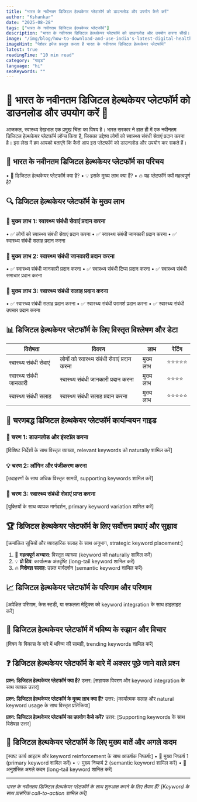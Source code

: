 ```yaml
---
title: "भारत के नवीनतम डिजिटल हेल्थकेयर प्लेटफॉर्म को डाउनलोड और उपयोग कैसे करें"
author: "Kshankar"
date: "2025-08-28"
tags: ["भारत के नवीनतम डिजिटल हेल्थकेयर प्लेटफॉर्म"]
description: "भारत के नवीनतम डिजिटल हेल्थकेयर प्लेटफॉर्म को डाउनलोड और उपयोग करना सीखें। इस लेख में हम आपको बताएंगे कि कैसे आप अपने स्वास्थ्य का ध्यान रख सकते हैं और इस प्लेटफॉर्म का उपयोग कर सकते हैं।"
image: "/img/blog/how-to-download-and-use-india's-latest-digital-healthcare-platform-image.jpg"
imageHint: "पेशेवर इमेज प्रस्तुत करता है भारत के नवीनतम डिजिटल हेल्थकेयर प्लेटफॉर्म"
latest: true
readingTime: "10 min read"
category: "गाइड"
language: "hi"
seoKeywords: ""
---
```


# 🌟 भारत के नवीनतम डिजिटल हेल्थकेयर प्लेटफॉर्म को डाउनलोड और उपयोग करें 🌟

आजकल, स्वास्थ्य देखभाल एक प्रमुख चिंता का विषय है। भारत सरकार ने हाल ही में एक नवीनतम डिजिटल हेल्थकेयर प्लेटफॉर्म लॉन्च किया है, जिसका उद्देश्य लोगों को स्वास्थ्य संबंधी सेवाएं प्रदान करना है। इस लेख में हम आपको बताएंगे कि कैसे आप इस प्लेटफॉर्म को डाउनलोड और उपयोग कर सकते हैं।

## 📍 भारत के नवीनतम डिजिटल हेल्थकेयर प्लेटफॉर्म का परिचय

• 🎯 डिजिटल हेल्थकेयर प्लेटफॉर्म क्या है?
• 💡 इसके मुख्य लाभ क्या हैं?
• 🔥 यह प्लेटफॉर्म क्यों महत्वपूर्ण है?

## 🔍 डिजिटल हेल्थकेयर प्लेटफॉर्म के मुख्य लाभ

### 🎯 मुख्य लाभ 1: स्वास्थ्य संबंधी सेवाएं प्रदान करना
• ✅ लोगों को स्वास्थ्य संबंधी सेवाएं प्रदान करना
• ✅ स्वास्थ्य संबंधी जानकारी प्रदान करना
• ✅ स्वास्थ्य संबंधी सलाह प्रदान करना

### 🎯 मुख्य लाभ 2: स्वास्थ्य संबंधी जानकारी प्रदान करना
• ✅ स्वास्थ्य संबंधी जानकारी प्रदान करना
• ✅ स्वास्थ्य संबंधी टिप्स प्रदान करना
• ✅ स्वास्थ्य संबंधी समाचार प्रदान करना

### 🎯 मुख्य लाभ 3: स्वास्थ्य संबंधी सलाह प्रदान करना
• ✅ स्वास्थ्य संबंधी सलाह प्रदान करना
• ✅ स्वास्थ्य संबंधी परामर्श प्रदान करना
• ✅ स्वास्थ्य संबंधी उपचार प्रदान करना

## 📊 डिजिटल हेल्थकेयर प्लेटफॉर्म के लिए विस्तृत विश्लेषण और डेटा

| विशेषता | विवरण | लाभ | रेटिंग |
|---------|-------|-----|-------|
| स्वास्थ्य संबंधी सेवाएं | लोगों को स्वास्थ्य संबंधी सेवाएं प्रदान करना | मुख्य लाभ | ⭐⭐⭐⭐⭐ |
| स्वास्थ्य संबंधी जानकारी | स्वास्थ्य संबंधी जानकारी प्रदान करना | मुख्य लाभ | ⭐⭐⭐⭐ |
| स्वास्थ्य संबंधी सलाह | स्वास्थ्य संबंधी सलाह प्रदान करना | मुख्य लाभ | ⭐⭐⭐⭐⭐ |

## 🚀 चरणबद्ध डिजिटल हेल्थकेयर प्लेटफॉर्म कार्यान्वयन गाइड

### 🔧 चरण 1: डाउनलोड और इंस्टॉल करना
[विशिष्ट निर्देशों के साथ विस्तृत व्याख्या, relevant keywords को naturally शामिल करें]

### 💡 चरण 2: लॉगिन और पंजीकरण करना
[उदाहरणों के साथ अधिक विस्तृत सामग्री, supporting keywords शामिल करें]

### 🎯 चरण 3: स्वास्थ्य संबंधी सेवाएं प्राप्त करना
[युक्तियों के साथ व्यापक मार्गदर्शन, primary keyword variation शामिल करें]

## 🏆 डिजिटल हेल्थकेयर प्लेटफॉर्म के लिए सर्वोत्तम प्रथाएं और सुझाव

[क्रमांकित सूचियों और व्यावहारिक सलाह के साथ अनुभाग, strategic keyword placement:]

1. 🎯 **महत्वपूर्ण अभ्यास**: विस्तृत व्याख्या (keyword को naturally शामिल करें)
2. 💡 **प्रो टिप**: कार्यात्मक अंतर्दृष्टि (long-tail keyword शामिल करें)
3. 🔥 **विशेषज्ञ सलाह**: उन्नत मार्गदर्शन (semantic keyword शामिल करें)

## 📈 डिजिटल हेल्थकेयर प्लेटफॉर्म के परिणाम और परिणाम

[अपेक्षित परिणाम, केस स्टडी, या सफलता मेट्रिक्स को keyword integration के साथ हाइलाइट करें]

## 🔮 डिजिटल हेल्थकेयर प्लेटफॉर्म में भविष्य के रुझान और विचार

[विषय के विकास के बारे में भविष्य की सामग्री, trending keywords शामिल करें]

## ❓ डिजिटल हेल्थकेयर प्लेटफॉर्म के बारे में अक्सर पूछे जाने वाले प्रश्न

**प्रश्न: डिजिटल हेल्थकेयर प्लेटफॉर्म क्या है?**
उत्तर: [सहायक विवरण और keyword integration के साथ व्यापक उत्तर]

**प्रश्न: डिजिटल हेल्थकेयर प्लेटफॉर्म के मुख्य लाभ क्या हैं?**
उत्तर: [कार्यात्मक सलाह और natural keyword usage के साथ विस्तृत प्रतिक्रिया]

**प्रश्न: डिजिटल हेल्थकेयर प्लेटफॉर्म का उपयोग कैसे करें?**
उत्तर: [Supporting keywords के साथ विशेषज्ञ उत्तर]

## 📌 डिजिटल हेल्थकेयर प्लेटफॉर्म के लिए मुख्य बातें और अगले कदम

[स्पष्ट कार्य आइटम और keyword reinforcement के साथ आकर्षक निष्कर्ष:]
• 🎯 मुख्य निष्कर्ष 1 (primary keyword शामिल करें)
• 💡 मुख्य निष्कर्ष 2 (semantic keyword शामिल करें)
• 🚀 अनुशंसित अगले कदम (long-tail keyword शामिल करें)

---

*भारत के नवीनतम डिजिटल हेल्थकेयर प्लेटफॉर्म के साथ शुरुआत करने के लिए तैयार हैं? [Keyword के साथ प्रासंगिक call-to-action शामिल करें]*
